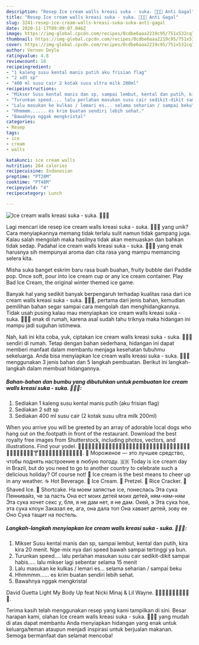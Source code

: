 ```yaml
---
description: "Resep Ice cream walls kreasi suka - suka. 🍧🍧🍧 Anti Gagal"
title: "Resep Ice cream walls kreasi suka - suka. 🍧🍧🍧 Anti Gagal"
slug: 3241-resep-ice-cream-walls-kreasi-suka-suka-anti-gagal
date: 2020-11-17T09:09:07.046Z
image: https://img-global.cpcdn.com/recipes/0cdbe6aaa2219c95/751x532cq70/ice-cream-walls-kreasi-suka-suka-🍧🍧🍧-foto-resep-utama.jpg
thumbnail: https://img-global.cpcdn.com/recipes/0cdbe6aaa2219c95/751x532cq70/ice-cream-walls-kreasi-suka-suka-🍧🍧🍧-foto-resep-utama.jpg
cover: https://img-global.cpcdn.com/recipes/0cdbe6aaa2219c95/751x532cq70/ice-cream-walls-kreasi-suka-suka-🍧🍧🍧-foto-resep-utama.jpg
author: Vernon Doyle
ratingvalue: 4.8
reviewcount: 10
recipeingredient:
- "1 kaleng susu kental manis putih aku frisian flag"
- "2 sdt sp"
- "400 ml susu cair 2 kotak susu ultra milk 200ml"
recipeinstructions:
- "Mikser Susu kental manis dan sp, sampai lembut, kental dan putih, kira kira 20 menit. Nge-mix nya dari speed bawah sampai tertinggi ya bun."
- "Turunkan speed.... lalu perlahan masukan susu cair sedikit-dikit sampai habis..... lalu mikser lagi sebentar selama 15 menit"
- "Lalu masukan ke kulkas / lemari es... selama seharian / sampai beku"
- "Hhmmmm...... es krim buatan sendiri lebih sehat."
- "Bawahnya nggak mengkristal"
categories:
- Resep
tags:
- ice
- cream
- walls

katakunci: ice cream walls 
nutrition: 264 calories
recipecuisine: Indonesian
preptime: "PT28M"
cooktime: "PT48M"
recipeyield: "4"
recipecategory: Lunch

---
```



![Ice cream walls kreasi suka - suka. 🍧🍧🍧](https://img-global.cpcdn.com/recipes/0cdbe6aaa2219c95/751x532cq70/ice-cream-walls-kreasi-suka-suka-🍧🍧🍧-foto-resep-utama.jpg)

Lagi mencari ide resep ice cream walls kreasi suka - suka. 🍧🍧🍧 yang unik? Cara menyiapkannya memang tidak terlalu sulit namun tidak gampang juga. Kalau salah mengolah maka hasilnya tidak akan memuaskan dan bahkan tidak sedap. Padahal ice cream walls kreasi suka - suka. 🍧🍧🍧 yang enak harusnya sih mempunyai aroma dan cita rasa yang mampu memancing selera kita.

Misha suka banget eskrim baru rasa buah buahan, fruity bubble dari Paddle pop. Once soft, pour into ice cream cup or any ice cream container. Play Bad Ice Cream, the original winter themed ice game.

Banyak hal yang sedikit banyak berpengaruh terhadap kualitas rasa dari ice cream walls kreasi suka - suka. 🍧🍧🍧, pertama dari jenis bahan, kemudian pemilihan bahan segar sampai cara mengolah dan menghidangkannya. Tidak usah pusing kalau mau menyiapkan ice cream walls kreasi suka - suka. 🍧🍧🍧 enak di rumah, karena asal sudah tahu triknya maka hidangan ini mampu jadi suguhan istimewa.


Nah, kali ini kita coba, yuk, ciptakan ice cream walls kreasi suka - suka. 🍧🍧🍧 sendiri di rumah. Tetap dengan bahan sederhana, hidangan ini dapat memberi manfaat dalam membantu menjaga kesehatan tubuhmu sekeluarga. Anda bisa menyiapkan Ice cream walls kreasi suka - suka. 🍧🍧🍧 menggunakan 3 jenis bahan dan 5 langkah pembuatan. Berikut ini langkah-langkah dalam membuat hidangannya.

<!--inarticleads1-->

##### Bahan-bahan dan bumbu yang dibutuhkan untuk pembuatan Ice cream walls kreasi suka - suka. 🍧🍧🍧:

1. Sediakan 1 kaleng susu kental manis putih (aku frisian flag)
1. Sediakan 2 sdt sp
1. Sediakan 400 ml susu cair (2 kotak susu ultra milk 200ml)


When you arrive you will be greeted by an array of adorable local dogs who hang out on the.footpath in front of the restaurant. Download the best royalty free images from Shutterstock, including photos, vectors, and illustrations. Find your yodel. 🍕🍔🍟🌭🌮🍗🍖🍹🍷🍨🍧🍰🍳🍩🍮🍪🍫🍿🍦🍱🍣🍬🍭🍯🍎🍏🍊🍋🍒🍇🍉🍓🍑🍈🍌🍍🍐🍠🍆🍅🌽🍸🍻🍺🍝🍛🍢🍡🍲🍳🍞🍚🍘🍙🍥. 🍧 Мороженое — это лучшее средство, чтобы поднять настроение в любую погоду. 🇧🇷 Today is ice cream day in Brazil, but do you need to go to another country to celebrate such a delicious holiday? Of course not! 🍧 Ice cream is the best means to cheer up in any weather. ☕ Hot Beverage. 🍨 Ice Cream. 🥨 Pretzel. 🍘 Rice Cracker. 🍧 Shaved Ice. 🍰 Shortcake. На моем запястье ice, понеслась Эта сука Пеннивайз, че за пасть Она ест моих детей моих детей, ням-ням-ням Эта сука хочет секс у, бля, я не дам нет, я не дам. Окей, э Эта сука hoe, эта сука клоун Заказал ее, ага, она дала топ Она хавает детей, зову ее Оно Сука тащит на постель. 

<!--inarticleads2-->

##### Langkah-langkah menyiapkan Ice cream walls kreasi suka - suka. 🍧🍧🍧:

1. Mikser Susu kental manis dan sp, sampai lembut, kental dan putih, kira kira 20 menit. Nge-mix nya dari speed bawah sampai tertinggi ya bun.
1. Turunkan speed.... lalu perlahan masukan susu cair sedikit-dikit sampai habis..... lalu mikser lagi sebentar selama 15 menit
1. Lalu masukan ke kulkas / lemari es... selama seharian / sampai beku
1. Hhmmmm...... es krim buatan sendiri lebih sehat.
1. Bawahnya nggak mengkristal


David Guetta Light My Body Up feat Nicki Minaj &amp; Lil Wayne. 🍭🍨🍪🍩🍰🍧🍦🍬🧁🍓🍭. 

Terima kasih telah menggunakan resep yang kami tampilkan di sini. Besar harapan kami, olahan Ice cream walls kreasi suka - suka. 🍧🍧🍧 yang mudah di atas dapat membantu Anda menyiapkan hidangan yang enak untuk keluarga/teman ataupun menjadi inspirasi untuk berjualan makanan. Semoga bermanfaat dan selamat mencoba!
